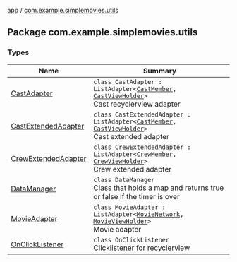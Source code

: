 [app](../index.md) / [com.example.simplemovies.utils](./index.md)

## Package com.example.simplemovies.utils

### Types

| Name | Summary |
|---|---|
| [CastAdapter](-cast-adapter/index.md) | `class CastAdapter : ListAdapter<`[`CastMember`](../com.example.simplemovies.domain/-cast-member/index.md)`, `[`CastViewHolder`](-cast-adapter/-cast-view-holder/index.md)`>`<br>Cast recyclerview adapter |
| [CastExtendedAdapter](-cast-extended-adapter/index.md) | `class CastExtendedAdapter : ListAdapter<`[`CastMember`](../com.example.simplemovies.domain/-cast-member/index.md)`, `[`CastViewHolder`](-cast-extended-adapter/-cast-view-holder/index.md)`>`<br>Cast extended adapter |
| [CrewExtendedAdapter](-crew-extended-adapter/index.md) | `class CrewExtendedAdapter : ListAdapter<`[`CrewMember`](../com.example.simplemovies.domain/-crew-member/index.md)`, `[`CrewViewHolder`](-crew-extended-adapter/-crew-view-holder/index.md)`>`<br>Crew extended adapter |
| [DataManager](-data-manager/index.md) | `class DataManager`<br>Class that holds a map and returns true or false if the timer is over |
| [MovieAdapter](-movie-adapter/index.md) | `class MovieAdapter : ListAdapter<`[`MovieNetwork`](../com.example.simplemovies.domain/-movie-network/index.md)`, `[`MovieViewHolder`](-movie-adapter/-movie-view-holder/index.md)`>`<br>Movie adapter |
| [OnClickListener](-on-click-listener/index.md) | `class OnClickListener`<br>Clicklistener for recyclerview |
